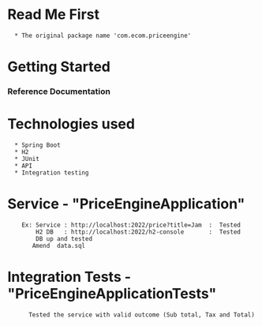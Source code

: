 # Read Me First
      * The original package name 'com.ecom.priceengine'
# Getting Started
### Reference Documentation
# Technologies used 
      * Spring Boot
      * H2 
      * JUnit
      * API
      * Integration testing
# Service - "PriceEngineApplication"
		Ex: Service : http://localhost:2022/price?title=Jam  :  Tested
		    H2 DB   : http://localhost:2022/h2-console       :  Tested
		    DB up and tested
           Amend  data.sql
       
# Integration Tests  - "PriceEngineApplicationTests"
          Tested the service with valid outcome (Sub total, Tax and Total) 
